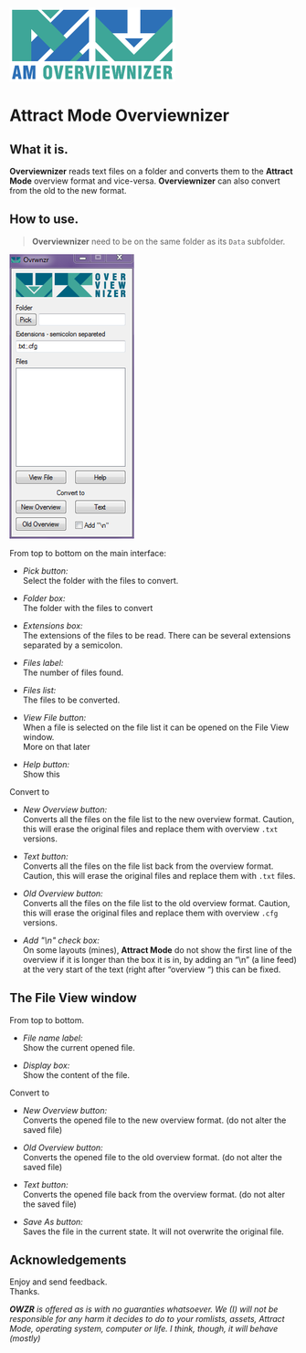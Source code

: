 <img src="https://github.com/farique1/overviewnizer/blob/master/Images/GitHub_AMOW_Logo-02.png" alt="Attract Mode Overviewnizer" width="290" height="130">  

# Attract Mode Overviewnizer

## What it is.

**Overviewnizer** reads text files on a folder and converts them to the **Attract Mode** overview format and vice-versa. **Overviewnizer** can also convert from the old to the new format.  


## How to use.

>**Overviewnizer** need to be on the same folder as its `Data` subfolder.  

![#gui](https://github.com/farique1/overviewnizer/blob/master/Images/gui.png)  

From top to bottom on the main interface:  

- *Pick button:*  
Select the folder with the files to convert.  

- *Folder box:*  
The folder with the files to convert  

- *Extensions box:*  
The extensions of the files to be read. There can be several extensions separated by a semicolon.  

- *Files label:*  
The number of files found.  

- *Files list:*  
The files to be converted.  

- *View File button:*  
When a file is selected on the file list it can be opened on the File View window.  
More on that later  

- *Help button:*  
Show this  

Convert to  

- *New Overview button:*  
Converts all the files on the file list to the new overview format. Caution, this will erase the original files and replace them with overview `.txt` versions.  

- *Text button:*  
Converts all the files on the file list back from the overview format. Caution, this will erase the original files and replace them with `.txt` files.  

- *Old Overview button:*  
Converts all the files on the file list to the old overview format. Caution, this will erase the original files and replace them with overview `.cfg` versions.  

- *Add "\n" check box:*  
On some layouts (mines), **Attract Mode** do not show the first line of the overview if it is longer than the box it is in, by adding an “\n” (a line feed) at the very start of the text (right after “overview “) this can be fixed.  



## The File View window  

From top to bottom.  

- *File name label:*  
Show the current opened file.  

- *Display box:*  
Show the content of the file.

Convert to

- *New Overview button:*  
Converts the opened file to the new overview format. (do not alter the saved file)  

- *Old Overview button:*  
Converts the opened file to the old overview format. (do not alter the saved file)  

- *Text button:*  
Converts the opened file back from the overview format. (do not alter the saved file)  

- *Save As button:*  
Saves the file in the current state. It will not overwrite the original file.  

## Acknowledgements  

Enjoy and send feedback.  
Thanks.  


***OWZR** is offered as is with no guaranties whatsoever. We (I) will not be responsible for any harm it decides to do to your romlists, assets, Attract Mode, operating system, computer or life. I think, though, it will behave (mostly)*  
